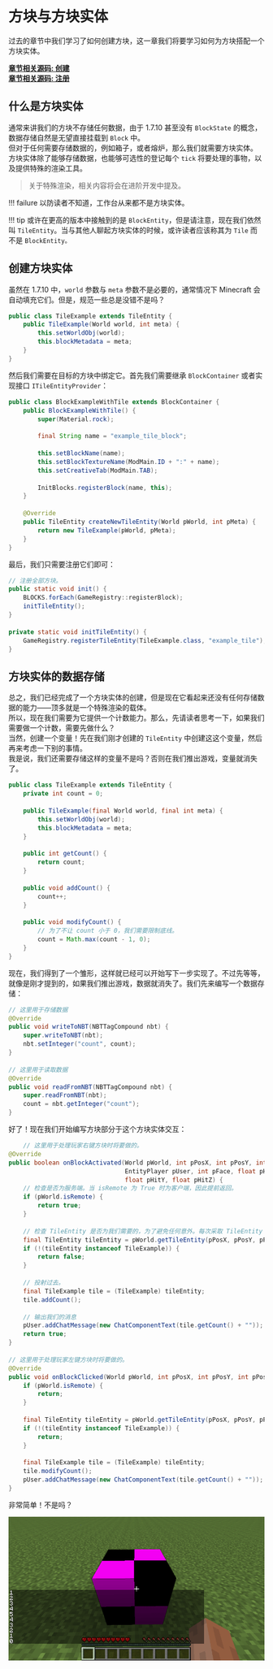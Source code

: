 # 方块与方块实体

过去的章节中我们学习了如何创建方块，这一章我们将要学习如何为方块搭配一个方块实体。

[**章节相关源码: 创建**](https://github.com/AmarokIce/NewbModding1710/blob/ModDev/src/main/java/club/snowlyicewolf/modding1710/common/tile/TileExample.java)  
[**章节相关源码: 注册**](https://github.com/AmarokIce/NewbModding1710/blob/ModDev/src/main/java/club/snowlyicewolf/modding1710/init/InitBlocks.java)

## 什么是方块实体

通常来讲我们的方块不存储任何数据，由于 1.7.10 甚至没有 `BlockState` 的概念，数据存储自然是无望直接挂载到 `Block` 中。  
但对于任何需要存储数据的，例如箱子，或者熔炉，那么我们就需要方块实体。  
方块实体除了能够存储数据，也能够可选性的登记每个 `tick` 将要处理的事物，以及提供特殊的渲染工具。

> 关于特殊渲染，相关内容将会在进阶开发中提及。

!!! failure 以防读者不知道，工作台从来都不是方块实体。

!!! tip 或许在更高的版本中接触到的是 `BlockEntity`，但是请注意，现在我们依然叫 `TileEntity`。当与其他人聊起方块实体的时候，或许读者应该称其为 `Tile` 而不是 `BlockEntity。`

## 创建方块实体

虽然在 1.7.10 中，`world` 参数与 `meta` 参数不是必要的，通常情况下 Minecraft 会自动填充它们。但是，规范一些总是没错不是吗？

```java title="TileExample.java"
public class TileExample extends TileEntity {
    public TileExample(World world, int meta) {
        this.setWorldObj(world);
        this.blockMetadata = meta;
    }
}
```

然后我们需要在目标的方块中绑定它。首先我们需要继承 `BlockContainer` 或者实现接口 `ITileEntityProvider`：

```java title="BlockExampleWithTile.java"
public class BlockExampleWithTile extends BlockContainer {
    public BlockExampleWithTile() {
        super(Material.rock);

        final String name = "example_tile_block";

        this.setBlockName(name);
        this.setBlockTextureName(ModMain.ID + ":" + name);
        this.setCreativeTab(ModMain.TAB);

        InitBlocks.registerBlock(name, this);
    }

    @Override
    public TileEntity createNewTileEntity(World pWorld, int pMeta) {
        return new TileExample(pWorld, pMeta);
    }
}
```

最后，我们只需要注册它们即可：

```java title="InitBlocks.java"
// 注册全部方块。
public static void init() {
    BLOCKS.forEach(GameRegistry::registerBlock);
    initTileEntity();
}

private static void initTileEntity() {
    GameRegistry.registerTileEntity(TileExample.class, "example_tile");
}
```

## 方块实体的数据存储

总之，我们已经完成了一个方块实体的创建，但是现在它看起来还没有任何存储数据的能力——顶多就是一个特殊渲染的载体。  
所以，现在我们需要为它提供一个计数能力。那么，先请读者思考一下，如果我们需要做一个计数，需要先做什么？  
当然，创建一个变量！先在我们刚才创建的 `TileEntity` 中创建这这个变量，然后再来考虑一下别的事情。  
我是说，我们还需要存储这样的变量不是吗？否则在我们推出游戏，变量就消失了。

```java title="TileExample.java"
public class TileExample extends TileEntity {
    private int count = 0;

    public TileExample(final World world, final int meta) {
        this.setWorldObj(world);
        this.blockMetadata = meta;
    }

    public int getCount() {
        return count;
    }

    public void addCount() {
        count++;
    }

    public void modifyCount() {
        // 为了不让 count 小于 0，我们需要限制底线。
        count = Math.max(count - 1, 0);
    }
}
```

现在，我们得到了一个雏形，这样就已经可以开始写下一步实现了。不过先等等，就像是刚才提到的，如果我们推出游戏，数据就消失了。我们先来编写一个数据存储：

```java title="TileExample.java"
// 这里用于存储数据
@Override
public void writeToNBT(NBTTagCompound nbt) {
    super.writeToNBT(nbt);
    nbt.setInteger("count", count);
}

// 这里用于读取数据
@Override
public void readFromNBT(NBTTagCompound nbt) {
    super.readFromNBT(nbt);
    count = nbt.getInteger("count");
}
```

好了！现在我们开始编写方块部分于这个方块实体交互：

```java title="BlockExampleWithTile.java"
    // 这里用于处理玩家右键方块时将要做的。
@Override
public boolean onBlockActivated(World pWorld, int pPosX, int pPosY, int pPosZ,
                                EntityPlayer pUser, int pFace, float pHitX,
                                float pHitY, float pHitZ) {
    // 检查是否为服务端。当 isRemote 为 True 时为客户端，因此提前返回。
    if (pWorld.isRemote) {
        return true;
    }

    // 检查 TileEntity 是否为我们需要的，为了避免任何意外。每次采取 TileEntity 时都应该注意检查。
    final TileEntity tileEntity = pWorld.getTileEntity(pPosX, pPosY, pPosZ);
    if (!(tileEntity instanceof TileExample)) {
        return false;
    }

    // 投射过去。
    final TileExample tile = (TileExample) tileEntity;
    tile.addCount();

    // 输出我们的消息
    pUser.addChatMessage(new ChatComponentText(tile.getCount() + ""));
    return true;
}

// 这里用于处理玩家左键方块时将要做的。
@Override
public void onBlockClicked(World pWorld, int pPosX, int pPosY, int pPosZ, EntityPlayer pUser) {
    if (pWorld.isRemote) {
        return;
    }

    final TileEntity tileEntity = pWorld.getTileEntity(pPosX, pPosY, pPosZ);
    if (!(tileEntity instanceof TileExample)) {
        return;
    }

    final TileExample tile = (TileExample) tileEntity;
    tile.modifyCount();
    pUser.addChatMessage(new ChatComponentText(tile.getCount() + ""));
}
```

非常简单！不是吗？

![](../assets/tile/TileEntity_P0.png)
